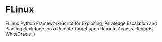 # FLinux
FLinux Python Framework/Script for Exploiting, Priviledge Escalation and Planting Backdoors on a Remote Target upon Remote Access.
Regards,
WhiteOracle ;)
